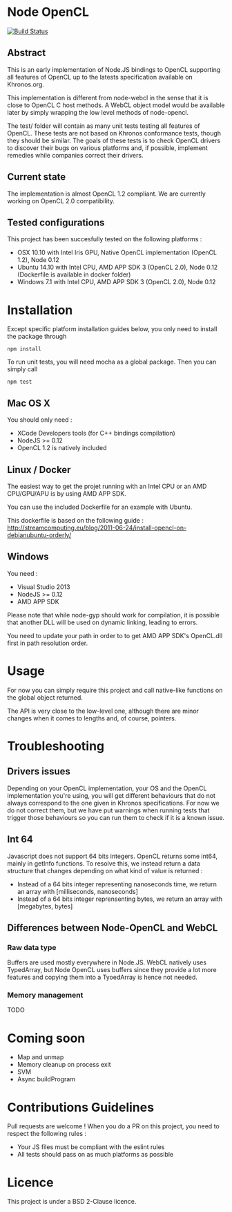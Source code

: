 # Node OpenCL
 
[![Build Status](http://pub-ci.ioweb.fr/api/badge/github.com/ioweb-fr/node-opencl/status.svg?branch=master)](http://pub-ci.ioweb.fr/github.com/ioweb-fr/node-opencl)

## Abstract

This is an early implementation of Node.JS bindings to OpenCL supporting all features of OpenCL up to the latests specification available on Khronos.org.

This implementation is different from node-webcl in the sense that it is close to OpenCL C host methods. A WebCL object model would be available later by simply wrapping the low level methods of node-opencl.

The test/ folder will contain as many unit tests testing all features of OpenCL. These tests are not based on Khronos conformance tests, though they should be similar. The goals of these tests is to check OpenCL drivers to discover their bugs on various platforms and, if possible, implement remedies while companies correct their drivers.

## Current state

The implementation is almost OpenCL 1.2 compliant. We are currently working on OpenCL 2.0 compatibility.

## Tested configurations

This project has been succesfully tested on the following platforms  :

- OSX 10.10 with Intel Iris GPU, Native OpenCL implementation (OpenCL 1.2), Node 0.12
- Ubuntu 14.10 with Intel CPU, AMD APP SDK 3 (OpenCL 2.0), Node 0.12 (Dockerfile is available in docker folder)
- Windows 7.1 with Intel CPU, AMD APP SDK 3 (OpenCL 2.0), Node 0.12


# Installation

Except specific platform installation guides below, you only need to install the package through

```npm install```

To run unit tests, you will need mocha as a global package. Then you can simply call 

```npm test```

## Mac OS X

You should only need : 

- XCode Developers tools (for C++ bindings compilation)
- NodeJS >= 0.12
- OpenCL 1.2 is natively included

## Linux / Docker 

The easiest way to get the projet running with an Intel CPU or an AMD CPU/GPU/APU is by using AMD APP SDK.

You can use the included Dockerfile for an example with Ubuntu. 

This dockerfile is based on the following guide : http://streamcomputing.eu/blog/2011-06-24/install-opencl-on-debianubuntu-orderly/

## Windows

You need : 

- Visual Studio 2013
- NodeJS >= 0.12
- AMD APP SDK

Please note that while node-gyp should work for compilation, it is possible that another DLL will be used on dynamic linking, leading to errors.

You need to update your path in order to to get AMD APP SDK's OpenCL.dll first in path resolution order.

# Usage

For now you can simply require this project and call native-like functions on the global object returned. 

The API is very close to the low-level one, although there are minor changes when it comes to lengths and, of course, pointers.

# Troubleshooting

## Drivers issues

Depending on your OpenCL implementation, your OS and the OpenCL implementation you're using, you will get different behaviours that do not 
always correspond to the one given in Khronos specifications. For now we do not correct them, but we have put warnings when running tests that trigger
those behaviours so you can run them to check if it is a known issue. 

## Int 64

Javascript does not support 64 bits integers. OpenCL returns some int64, mainly in getInfo functions. To resolve this, we instead return a data structure
that changes depending on what kind of value is returned : 

- Instead of a 64 bits integer representing nanoseconds time, we return an array with [milliseconds, nanoseconds]
- Instead of a 64 bits integer reprensenting bytes, we return an array with [megabytes, bytes]

## Differences between Node-OpenCL and WebCL

### Raw data type

Buffers are used mostly everywhere in Node.JS. WebCL natively uses TypedArray, but Node OpenCL uses buffers since
they provide a lot more features and copying them into a TyoedArray is hence not needed.

### Memory management

TODO

# Coming soon

- Map and unmap
- Memory cleanup on process exit
- SVM
- Async buildProgram

# Contributions Guidelines

Pull requests are welcome ! When you do a PR on this project, you need to respect the following rules : 

- Your JS files must be compliant with the eslint rules
- All tests should pass on as much platforms as possible

# Licence

This project is under a BSD 2-Clause licence.
